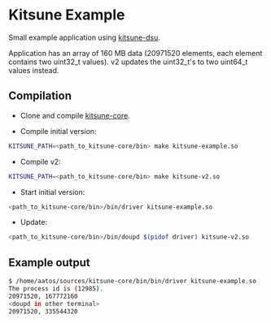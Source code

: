 Kitsune Example
===============

Small example application using [kitsune-dsu](http://kitsune-dsu.com/).

Application has an array of 160 MB data (20971520 elements, each element contains two
uint32_t values). v2 updates the uint32_t's to two uint64_t values instead.

Compilation
-----------

* Clone and compile [kitsune-core](https://github.com/kitsune-dsu/kitsune-core).

* Compile initial version:
``` sh
KITSUNE_PATH=<path_to_kitsune-core/bin> make kitsune-example.so
```

* Compile v2:
``` sh
KITSUNE_PATH=<path_to_kitsune-core/bin> make kitsune-v2.so
```

* Start initial version:
``` sh
<path_to_kitsune-core/bin>/bin/driver kitsune-example.so
```

* Update:
``` sh
<path_to_kitsune-core/bin>/bin/doupd $(pidof driver) kitsune-v2.so
```

Example output
--------------

``` sh
$ /home/aatos/sources/kitsune-core/bin/bin/driver kitsune-example.so
The process id is (12985).
20971520, 167772160
<doupd in other terminal>
20971520, 335544320
```
